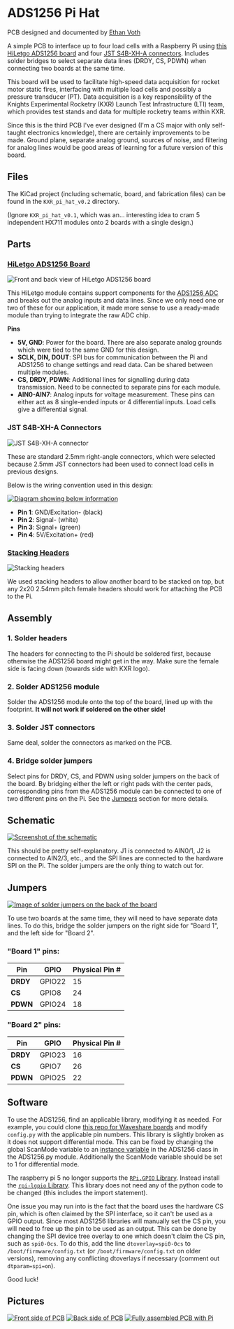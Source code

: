 # ADS1256 Pi Hat

PCB designed and documented by [Ethan Voth](https://github.com/evoth)

A simple PCB to interface up to four load cells with a Raspberry Pi using [this HiLetgo ADS1256 board](https://www.amazon.com/HiLetgo-ADS1256-Acquisition-Precision-Collecting/dp/B09KGXC44Q) and four [JST S4B-XH-A connectors](https://www.digikey.com/en/products/detail/jst-sales-america-inc/S4B-XH-A/1651041). Includes solder bridges to select separate data lines (DRDY, CS, PDWN) when connecting two boards at the same time.

This board will be used to facilitate high-speed data acquisition for rocket motor static fires, interfacing with multiple load cells and possibly a pressure transducer (PT). Data acquisition is a key responsibility of the Knights Experimental Rocketry (KXR) Launch Test Infrastructure (LTI) team, which provides test stands and data for multiple rocketry teams within KXR.

Since this is the third PCB I've ever designed (I'm a CS major with only self-taught electronics knowledge), there are certainly improvements to be made. Ground plane, separate analog ground, sources of noise, and filtering for analog lines would be good areas of learning for a future version of this board.

## Files

The KiCad project (including schematic, board, and fabrication files) can be found in the `KXR_pi_hat_v0.2` directory.

(Ignore `KXR_pi_hat_v0.1`, which was an... interesting idea to cram 5 independent HX711 modules onto 2 boards with a single design.)

## Parts

### [HiLetgo ADS1256 Board](https://www.amazon.com/HiLetgo-ADS1256-Acquisition-Precision-Collecting/dp/B09KGXC44Q)

![Front and back view of HiLetgo ADS1256 board](images/HiLetgo_ADS1256.jpg)

This HiLetgo module contains support components for the [ADS1256 ADC](https://www.ti.com/lit/ds/symlink/ads1255.pdf?ts=1750027613648) and breaks out the analog inputs and data lines. Since we only need one or two of these for our application, it made more sense to use a ready-made module than trying to integrate the raw ADC chip.

**Pins**

- **5V, GND**: Power for the board. There are also separate analog grounds which were tied to the same GND for this design.
- **SCLK, DIN, DOUT**: SPI bus for communication between the Pi and ADS1256 to change settings and read data. Can be shared between multiple modules.
- **CS, DRDY, PDWN**: Additional lines for signalling during data transmission. Need to be connected to separate pins for each module.
- **AIN0-AIN7**: Analog inputs for voltage measurement. These pins can either act as 8 single-ended inputs or 4 differential inputs. Load cells give a differential signal.

### JST S4B-XH-A Connectors

![JST S4B-XH-A connector](images/JST_S4B-XH-A.jpg)

These are standard 2.5mm right-angle connectors, which were selected because 2.5mm JST connectors had been used to connect load cells in previous designs.

Below is the wiring convention used in this design:

[![Diagram showing below information](images/load_cell_wiring.png)](images/load_cell_wiring.png)

- **Pin 1**: GND/Excitation- (black)
- **Pin 2**: Signal- (white)
- **Pin 3**: Signal+ (green)
- **Pin 4**: 5V/Excitation+ (red)

### [Stacking Headers](https://www.amazon.com/Female-Stacking-Header-Compatible-Raspberry/dp/B084Q4W1PW)

![Stacking headers](images/headers.jpg)

We used stacking headers to allow another board to be stacked on top, but any 2x20 2.54mm pitch female headers should work for attaching the PCB to the Pi.

## Assembly

### 1. Solder headers

The headers for connecting to the Pi should be soldered first, because otherwise the ADS1256 board might get in the way. Make sure the female side is facing down (towards side with KXR logo).

### 2. Solder ADS1256 module

Solder the ADS1256 module onto the top of the board, lined up with the footprint. **It will not work if soldered on the other side!**

### 3. Solder JST connectors

Same deal, solder the connectors as marked on the PCB.

### 4. Bridge solder jumpers

Select pins for DRDY, CS, and PDWN using solder jumpers on the back of the board. By bridging either the left or right pads with the center pads, corresponding pins from the ADS1256 module can be connected to one of two different pins on the Pi. See the [Jumpers](#jumpers) section for more details.

## Schematic

[![Screenshot of the schematic](images/schematic.png)](images/schematic.png)

This should be pretty self-explanatory. J1 is connected to AIN0/1, J2 is connected to AIN2/3, etc., and the SPI lines are connected to the hardware SPI on the Pi. The solder jumpers are the only thing to watch out for.

## Jumpers

[![Image of solder jumpers on the back of the board](images/jumpers.png)](images/jumpers.png)

To use two boards at the same time, they will need to have separate data lines. To do this, bridge the solder jumpers on the right side for "Board 1", and the left side for "Board 2".

### "Board 1" pins:

| Pin      | GPIO   | Physical Pin # |
| -------- | ------ | -------------- |
| **DRDY** | GPIO22 | 15             |
| **CS**   | GPIO8  | 24             |
| **PDWN** | GPIO24 | 18             |

### "Board 2" pins:

| Pin      | GPIO   | Physical Pin # |
| -------- | ------ | -------------- |
| **DRDY** | GPIO23 | 16             |
| **CS**   | GPIO7  | 26             |
| **PDWN** | GPIO25 | 22             |

## Software

To use the ADS1256, find an applicable library, modifying it as needed. For example, you could clone [this repo for Waveshare boards](https://github.com/waveshareteam/High-Precision-AD-DA-Board/tree/master/RaspberryPI/ADS1256/python3) and modify `config.py` with the applicable pin numbers. This library is slightly broken as it does not support differential mode. This can be fixed by changing the global ScanMode variable to an [instance variable](https://docs.python.org/3/tutorial/classes.html#class-and-instance-variables) in the ADS1256 class in the ADS1256.py module. Additionally the ScanMode variable should be set to 1 for differential mode.

The raspberry pi 5 no longer supports the [`RPi.GPIO` Library](https://pypi.org/project/RPi.GPIO/). Instead install the [`rpi-lgpio` Library](https://pypi.org/project/rpi-lgpio/). This library does not need any of the python code to be changed (this includes the import statement).

One issue you may run into is the fact that the board uses the hardware CS pin, which is often claimed by the SPI interface, so it can't be used as a GPIO output. Since most ADS1256 libraries will manually set the CS pin, you will need to free up the pin to be used as an output. This can be done by changing the SPI device tree overlay to one which doesn't claim the CS pin, such as `spi0-0cs`. To do this, add the line `dtoverlay=spi0-0cs` to `/boot/firmware/config.txt` (or `/boot/firmware/config.txt` on older versions), removing any conflicting dtoverlays if necessary (comment out `dtparam=spi=on`).

Good luck!

## Pictures

[![Front side of PCB](images/PCB_front.jpg)](images/PCB_front.jpg)
[![Back side of PCB](images/PCB_back.jpg)](images/PCB_back.jpg)
[![Fully assembled PCB with Pi](images/fully_assembled.jpg)](images/fully_assembled.jpg)